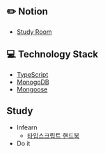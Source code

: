 ## :pencil2: Notion
+ [Study Room](https://violet-lilac.notion.site/TypeScript-97eba19198b04628b41d63627b1ff534)

## :computer: Technology Stack
+ [TypeScript](https://www.typescriptlang.org/)
+ [MonogoDB](https://www.mongodb.com/)
+ [Mongoose](https://mongoosejs.com/)

## Study
+ Infearn
  + [타입스크립트 핸드북](https://joshua1988.github.io/ts/)
+ Do it


